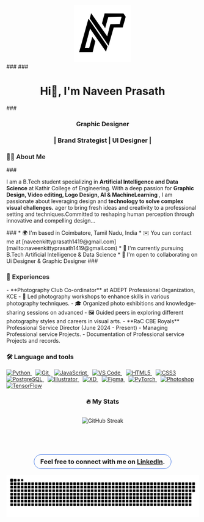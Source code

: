 <div align="center"> <img height="150" src="./assets/Logo_Base.png" alt="Naveen Prasath Logo" /> </div> ### ### <h1 align="center">Hi👋, I'm Naveen Prasath</h1> ### <h3 align="center">Graphic Designer</h3> <h3 align="center">| Brand Strategist | UI Designer |</h3> <h3 align="left" style="font-weight:600;">👩‍💻 About Me</h3> ### <p align="left"> I am a B.Tech student specializing in <strong>Artificial Intelligence and Data Science</strong> at Kathir College of Engineering. With a deep passion for <strong>Graphic Design, Video editing, Logo Design, AI & MachineLearning </strong>, I am passionate about leveraging design and <strong>technology to solve complex visual challenges.</strong> ager to bring fresh ideas and creativity to a professional setting and techniques.Committed to reshaping human perception through innovative and compelling design... </p> ### * 🌍 I'm based in Coimbatore, Tamil Nadu, India * ✉️ You can contact me at [naveenkittyprasath1419@gmail.com](mailto:naveenkittyprasath1419@gmail.com) * 🧠 I'm currently pursuing B.Tech Artificial Intelligence & Data Science * 🤝 I'm open to collaborating on Ui Designer & Graphic Designer ### <h3 align="left" style="font-weight:600;">📌 Experiences</h3> - **Photography Club Co-ordinator** at ADEPT Professional Organization, KCE - 📸 Led photography workshops to enhance skills in various photography techniques. - 🎓 Organized photo exhibitions and knowledge-sharing sessions on advanced - 🖼️ Guided peers in exploring different photography styles and careers in visual arts. - **RaC CBE Royals** Professional Service Director (June 2024 - Present) - Managing Professional service Projects. - Documentation of Professional service Projects and records. <h3 align="left">🛠 Language and tools</h3> <p align="left"> <a href="https://www.python.org/" target="_blank" rel="noreferrer" style="margin-right: 10px;"> <img src="https://raw.githubusercontent.com/danielcranney/readme-generator/main/public/icons/skills/python-colored.svg" width="36" height="36" alt="Python" /> </a> <a href="https://git-scm.com/" target="_blank" rel="noreferrer" style="margin-right: 10px;"> <img src="https://raw.githubusercontent.com/danielcranney/readme-generator/main/public/icons/skills/git-colored.svg" width="36" height="36" alt="Git" /> </a> <a href="https://developer.mozilla.org/en-US/docs/Web/JavaScript" target="_blank" rel="noreferrer" style="margin-right: 10px;"> <img src="https://raw.githubusercontent.com/danielcranney/readme-generator/main/public/icons/skills/javascript-colored.svg" width="36" height="36" alt="JavaScript" /> </a> <a href="https://code.visualstudio.com/" target="_blank" rel="noreferrer" style="margin-right: 10px;"> <img src="https://raw.githubusercontent.com/danielcranney/readme-generator/main/public/icons/skills/visualstudiocode.svg" width="36" height="36" alt="VS Code" /> </a> <a href="https://developer.mozilla.org/en-US/docs/Glossary/HTML5" target="_blank" rel="noreferrer" style="margin-right: 10px;"> <img src="https://raw.githubusercontent.com/danielcranney/readme-generator/main/public/icons/skills/html5-colored.svg" width="36" height="36" alt="HTML5" /> </a> <a href="https://www.w3.org/TR/CSS/#css" target="_blank" rel="noreferrer" style="margin-right: 10px;"> <img src="https://raw.githubusercontent.com/danielcranney/readme-generator/main/public/icons/skills/css3-colored.svg" width="36" height="36" alt="CSS3" /> </a> <a href="https://www.postgresql.org/" target="_blank" rel="noreferrer" style="margin-right: 10px;"> <img src="https://raw.githubusercontent.com/danielcranney/readme-generator/main/public/icons/skills/postgresql-colored.svg" width="36" height="36" alt="PostgreSQL" /> </a> <a href="https://www.adobe.com/uk/products/illustrator.html" target="_blank" rel="noreferrer" style="margin-right: 10px;"> <img src="https://raw.githubusercontent.com/danielcranney/readme-generator/main/public/icons/skills/illustrator-colored.svg" width="36" height="36" alt="Illustrator" /> </a> <a href="https://www.adobe.com/uk/products/xd.html" target="_blank" rel="noreferrer" style="margin-right: 10px;"> <img src="https://raw.githubusercontent.com/danielcranney/readme-generator/main/public/icons/skills/xd-colored.svg" width="36" height="36" alt="XD" /> </a> <a href="https://www.figma.com/" target="_blank" rel="noreferrer" style="margin-right: 10px;"> <img src="https://raw.githubusercontent.com/danielcranney/readme-generator/main/public/icons/skills/figma-colored.svg" width="36" height="36" alt="Figma" /> </a> <a href="https://pytorch.org/" target="_blank" rel="noreferrer" style="margin-right: 10px;"> <img src="https://raw.githubusercontent.com/danielcranney/readme-generator/main/public/icons/skills/pytorch-colored.svg" width="36" height="36" alt="PyTorch" /> </a> <a href="https://www.adobe.com/products/photoshop.html" target="_blank" rel="noreferrer" style="margin-right: 10px;"> <img src="https://raw.githubusercontent.com/danielcranney/readme-generator/main/public/icons/skills/photoshop-colored.svg" width="36" height="36" alt="Photoshop" /> </a> <a href="https://www.tensorflow.org/" target="_blank" rel="noreferrer" style="margin-right: 10px;"> <img src="https://raw.githubusercontent.com/danielcranney/readme-generator/main/public/icons/skills/tensorflow-colored.svg" width="36" height="36" alt="TensorFlow" /> </a> </p> <div align="center" style="margin-top: 5rem color:#3d3d3d;"> <h3 align="center" style="margin-bottom: 2rem;">🔥 My Stats</h3> <img src="https://github-readme-streak-stats.herokuapp.com/?user=NaveenKitty14" alt="GitHub Streak"> </div> <div align="center" style="margin-top: 5rem;"> <h3 align="center" style="border: 1px solid #326ce5; border-radius: 10rem; padding: 0.5rem 1rem; width: max-content;">Feel free to connect with me on <a href="https://www.linkedin.com/in/naveen-prasath144/">LinkedIn</a>.</h3> <p align="center"> <img width="1000" src="assets/github-snake.svg" alt="snake"/> </p>
